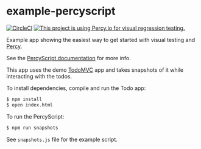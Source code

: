 # example-percyscript

[![CircleCI](https://circleci.com/gh/percy/example-percyscript.svg?style=svg)](https://circleci.com/gh/percy/example-percyscript)
[![This project is using Percy.io for visual regression testing.](https://percy.io/static/images/percy-badge.svg)](https://percy.io/percy/example-percyscript)

Example app showing the easiest way to get started with visual testing and [Percy](https://percy.io/).

See the [PercyScript documentation](https://docs.percy.io/docs/percyscript) for more info.

This app uses the demo [TodoMVC](https://github.com/tastejs/todomvc) app and takes snapshots of it while interacting with the todos.

To install dependencies, compile and run the Todo app:

```bash
$ npm install
$ open index.html
```

To run the PercyScript:
```bash
$ npm run snapshots
```

See `snapshots.js` file for the example script.
